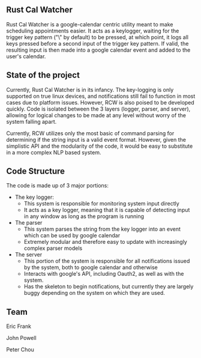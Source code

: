 ## Rust Cal Watcher

Rust Cal Watcher is a google-calendar centric utility meant to make scheduling appointments easier. It acts as a keylogger, waiting for the trigger key pattern ("\\" by default) to be pressed, at which point, it logs all keys pressed before a second input of the trigger key pattern. If valid, the resulting input is then made into a google calendar event and added to the user's calendar.

## State of the project

Currently, Rust Cal Watcher is in its infancy. The key-logging is only supported on true linux devices, and notifications still fail to function in most cases due to platform issues. However, RCW is also poised to be developed quickly. Code is isolated between the 3 layers (logger, parser, and server), allowing for logical changes to be made at any level without worry of the system falling apart.

Currently, RCW utilizes only the most basic of command parsing for determining if the string input is a valid event format. However, given the simplistic API and the modularity of the code, it would be easy to substitute in a more complex NLP based system.

## Code Structure

The code is made up of 3 major portions:
* The key logger:
  * This system is responsible for monitoring system input directly
  * It acts as a key logger, meaning that it is capable of detecting input in any window as long as the program is running
* The parser
  * This system parses the string from the key logger into an event which can be used by google calendar
  * Extremely modular and therefore easy to update with increasingly complex parser models
* The server
  * This portion of the system is responsible for all notifications issued by the system, both to google calendar and otherwise
  * Interacts with google's API, including Oauth2, as well as with the system.
  * Has the skeleton to begin notifications, but currently they are largely buggy depending on the system on which they are used.
  
## Team

Eric Frank

John Powell

Peter Chou

